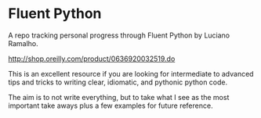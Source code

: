 # Fluent Python

A repo tracking personal progress through Fluent Python by Luciano Ramalho.

http://shop.oreilly.com/product/0636920032519.do

This is an excellent resource if you are looking for intermediate to advanced tips and tricks to writing clear, idiomatic, and pythonic python code.

The aim is to not write everything, but to take what I see as the most important take aways plus a few examples for future reference.
